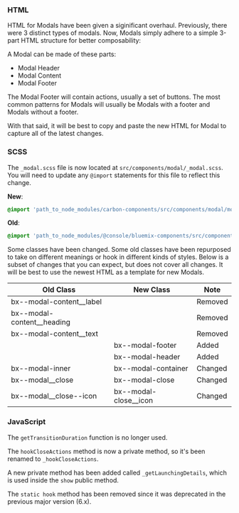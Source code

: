 ### HTML

HTML for Modals have been given a siginificant overhaul.
Previously, there were 3 distinct types of modals. 
Now, Modals simply adhere to a simple 3-part HTML structure for better composability:

A Modal can be made of these parts:

- Modal Header
- Modal Content
- Modal Footer

The Modal Footer will contain actions, usually a set of buttons.
The most common patterns for Modals will usually be Modals with a footer and Modals without a footer.

With that said, it will be best to copy and paste the new HTML for Modal to capture all of the latest changes.

### SCSS

The `_modal.scss` file is now located at `src/components/modal/_modal.scss`. You will need to update any `@import` statements for this file to reflect this change.

**New**: 
```scss
@import 'path_to_node_modules/carbon-components/src/components/modal/modal';
```

**Old**: 
```scss
@import 'path_to_node_modules/@console/bluemix-components/src/components/modal/modal';
```

Some classes have been changed. Some old classes have been repurposed to take on different meanings or hook in different kinds of styles. Below is a subset of changes that you can expect, but does not cover all changes. It will be best to use the newest HTML as a template for new Modals.

| Old Class                  | New Class             | Note    |
|----------------------------|-----------------------|---------|
| bx--modal-content__label   |                       | Removed |
| bx--modal-content__heading |                       | Removed |
| bx--modal-content__text    |                       | Removed |
|                            | bx--modal-footer      | Added   |
|                            | bx--modal-header      | Added   |
| bx--modal-inner            | bx--modal-container   | Changed |
| bx--modal__close           | bx--modal-close       | Changed |
| bx--modal__close--icon     | bx--modal-close__icon | Changed |


### JavaScript

The `getTransitionDuration` function is no longer used.

The `hookCloseActions` method is now a private method, so it's been renamed to `_hookCloseActions`.

A new private method has been added called `_getLaunchingDetails`, which is used inside the `show` public method.

The `static hook` method has been removed since it was deprecated in the previous major version (6.x).

